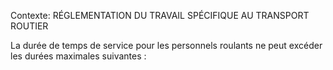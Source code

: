 Contexte: RÉGLEMENTATION DU TRAVAIL SPÉCIFIQUE AU TRANSPORT ROUTIER

La durée de temps de service pour les personnels roulants ne peut excéder les durées maximales suivantes :